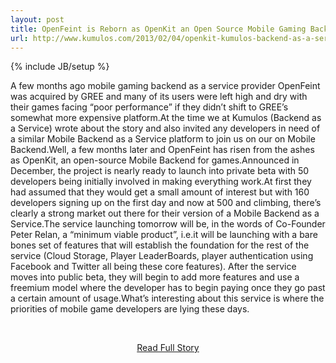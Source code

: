 ```yaml
---
layout: post
title: OpenFeint is Reborn as OpenKit an Open Source Mobile Gaming Backend
url: http://www.kumulos.com/2013/02/04/openkit-kumulos-backend-as-a-service/
---
```

{% include JB/setup %}<p>A few months ago mobile gaming backend as a service provider OpenFeint was acquired by GREE and many of its users were left high and dry with their games facing “poor performance” if they didn’t shift to GREE’s somewhat more expensive platform.At the time we at Kumulos (Backend as a Service) wrote about the story and also invited any developers in need of a similar Mobile Backend as a Service platform to join us on our on Mobile Backend.Well, a few months later and OpenFeint has risen from the ashes as OpenKit, an open-source Mobile Backend for games.Announced in December, the project is nearly ready to launch into private beta with 50 developers being initially involved in making everything work.At first they had assumed that they would get a small amount of interest but with 160 developers signing up on the first day and now at 500 and climbing, there’s clearly a strong market out there for their version of a Mobile Backend as a Service.The service launching tomorrow will be, in the words of Co-Founder Peter Relan, a “minimum viable product”, i.e.it will be launching with a bare bones set of features that will establish the foundation for the rest of the service (Cloud Storage, Player LeaderBoards, player authentication using Facebook and Twitter all being these core features). After the service moves into public beta, they will begin to add more features and use a freemium model where the developer has to begin paying once they go past a certain amount of usage.What’s interesting about this service is where the priorities of mobile game developers are lying these days.</p>
<br /><p align='center'><a href="http://www.kumulos.com/2013/02/04/openkit-kumulos-backend-as-a-service/">Read Full Story</a></p><br />

